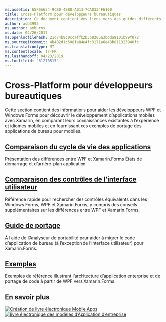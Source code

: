 ```yaml
---
ms.assetid: 65F6A634-9CB0-4BB8-A013-7CA0334F6100
title: Cross-Platform pour développeurs bureautiques
description: Ce document contient des liens vers des guides différents qui décrivent les Xamarin.Forms pour les développeurs WPF et Windows Forms. Le contenu lié explore l’application du cycle de vie, les contrôles d’interface utilisateur, des conseils et des exemples de portage.
author: asb3993
ms.author: amburns
ms.date: 04/26/2017
ms.openlocfilehash: 21c74b8c0ccaffb2b3b8205a3bdda9101b99f072
ms.sourcegitcommit: 4b402d1c508fa84e4fc3171a6e43b811323948fc
ms.translationtype: MT
ms.contentlocale: fr-FR
ms.lasthandoff: 04/23/2019
ms.locfileid: "61270515"
---
```

# <a name="cross-platform-for-desktop-developers"></a>Cross-Platform pour développeurs bureautiques

Cette section contient des informations pour aider les développeurs WPF et Windows Forms pour découvrir le développement d’applications mobiles avec Xamarin, en comparant leurs connaissances existantes à l’expérience et idiomes mobiles et en fournissant des exemples de portage des applications de bureau pour mobiles.

## <a name="app-lifecycle-comparisonlifecyclemd"></a>[Comparaison du cycle de vie des applications](lifecycle.md)

Présentation des différences entre WPF et Xamarin.Forms États de démarrage et d’arrière-plan application.

## <a name="ui-controls-comparisoncontrolsindexmd"></a>[Comparaison des contrôles de l’interface utilisateur](controls/index.md)

Référence rapide pour rechercher des contrôles équivalents dans les Windows Forms, WPF et Xamarin.Forms, y compris des conseils supplémentaires sur les différences entre WPF et Xamarin.Forms.

## <a name="porting-guidanceportingmd"></a>[Guide de portage](porting.md)

À l’aide de l’Analyseur de portabilité pour aider à migrer le code d’application de bureau (à l’exception de l’interface utilisateur) pour Xamarin.Forms.

## <a name="samplessamplesmd"></a>[Exemples](samples.md)

Exemples de référence illustrant l’architecture d’application enterprise et de portage de code à partir de WPF vers Xamarin.Forms.

## <a name="learn-more"></a>En savoir plus

[![Création de livre électronique Mobile Apps](images/creating-sml.png)](~/xamarin-forms/creating-mobile-apps-xamarin-forms/index.md) [ ![livre électronique des modèles d’Application d’entreprise](images/enterprise-sml.png)](~/xamarin-forms/enterprise-application-patterns/index.md)
